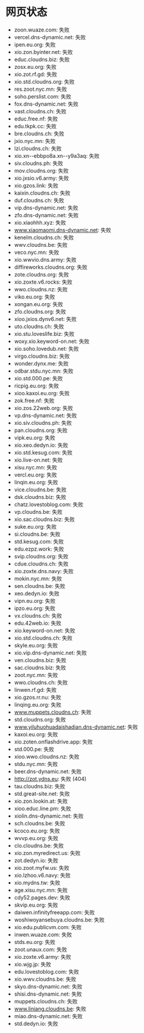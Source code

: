 # 网页状态
- zoon.wuaze.com: 失败
- vercel.dns-dynamic.net: 失败
- ipen.eu.org: 失败
- xio.zon.byinter.net: 失败
- educ.cloudns.biz: 失败
- zosx.eu.org: 失败
- xio.zot.rf.gd: 失败
- xio.std.cloudns.org: 失败
- res.zoot.nyc.mn: 失败
- soho.perslist.com: 失败
- fox.dns-dynamic.net: 失败
- vast.cloudns.ch: 失败
- educ.free.nf: 失败
- edu.tkpk.cc: 失败
- bre.cloudns.ch: 失败
- jxio.nyc.mn: 失败
- lzi.cloudns.ch: 失败
- xio.xn--ebbpo8a.xn--y9a3aq: 失败
- siv.cloudns.ph: 失败
- mov.cloudns.org: 失败
- xio.jxsio.v6.army: 失败
- xio.gzos.link: 失败
- kaixin.cloudns.ch: 失败
- duf.cloudns.ch: 失败
- vip.dns-dynamic.net: 失败
- zfo.dns-dynamic.net: 失败
- xio.xiaohhh.xyz: 失败
- www.xiaomaomi.dns-dynamic.net: 失败
- kenelm.cloudns.ch: 失败
- wwv.cloudns.be: 失败
- veco.nyc.mn: 失败
- xio.wwvio.dns.army: 失败
- diffireworks.cloudns.org: 失败
- zote.cloudns.org: 失败
- xio.zoxte.v6.rocks: 失败
- wwo.cloudns.nz: 失败
- viko.eu.org: 失败
- xongan.eu.org: 失败
- zfo.cloudns.org: 失败
- xioo.jxios.dynv6.net: 失败
- uto.cloudns.ch: 失败
- xio.stu.loveslife.biz: 失败
- woxy.xio.keyword-on.net: 失败
- xio.soho.lovedub.net: 失败
- virgo.cloudns.biz: 失败
- wonder.dynx.me: 失败
- odbar.stdu.nyc.mn: 失败
- xio.std.000.pe: 失败
- ricpig.eu.org: 失败
- xioo.kaxoi.eu.org: 失败
- zok.free.nf: 失败
- xio.zos.22web.org: 失败
- vp.dns-dynamic.net: 失败
- xio.siv.cloudns.ph: 失败
- pan.cloudns.org: 失败
- vipk.eu.org: 失败
- xio.xeo.dedyn.io: 失败
- xio.std.kesug.com: 失败
- xio.live-on.net: 失败
- xisu.nyc.mn: 失败
- vercl.eu.org: 失败
- linqin.eu.org: 失败
- vice.cloudns.be: 失败
- dsk.cloudns.biz: 失败
- chatz.lovestoblog.com: 失败
- vp.cloudns.be: 失败
- xio.sac.cloudns.biz: 失败
- suke.eu.org: 失败
- si.cloudns.be: 失败
- std.kesug.com: 失败
- edu.ezpz.work: 失败
- svip.cloudns.org: 失败
- cdue.cloudns.ch: 失败
- xio.zoxte.dns.navy: 失败
- mokin.nyc.mn: 失败
- sen.cloudns.be: 失败
- xeo.dedyn.io: 失败
- vipn.eu.org: 失败
- ipzo.eu.org: 失败
- vx.cloudns.ch: 失败
- edu.42web.io: 失败
- xio.keyword-on.net: 失败
- xio.std.cloudns.ch: 失败
- skyle.eu.org: 失败
- xio.vip.dns-dynamic.net: 失败
- ven.cloudns.biz: 失败
- sac.cloudns.biz: 失败
- zoot.nyc.mn: 失败
- wwo.cloudns.ch: 失败
- linwen.rf.gd: 失败
- xio.gzos.rr.nu: 失败
- linqing.eu.org: 失败
- www.muppets.cloudns.ch: 失败
- std.cloudns.org: 失败
- www.yiluhuohuadaishadian.dns-dynamic.net: 失败
- kaxoi.eu.org: 失败
- xio.zoten.onflashdrive.app: 失败
- std.000.pe: 失败
- xioo.wwo.cloudns.nz: 失败
- stdu.nyc.mn: 失败
- beer.dns-dynamic.net: 失败
- http://zot.ydns.eu: 失败 (404)
- tau.cloudns.biz: 失败
- std.great-site.net: 失败
- xio.zon.lookin.at: 失败
- xioo.educ.line.pm: 失败
- xiolin.dns-dynamic.net: 失败
- sch.cloudns.be: 失败
- kcoco.eu.org: 失败
- wvvp.eu.org: 失败
- clo.cloudns.be: 失败
- xio.zon.myredirect.us: 失败
- zot.dedyn.io: 失败
- xio.zoot.myfw.us: 失败
- xio.lzhoo.v6.navy: 失败
- xio.mydns.tw: 失败
- age.xisu.nyc.mn: 失败
- cdy52.pages.dev: 失败
- skvip.eu.org: 失败
- daiwen.infinityfreeapp.com: 失败
- woshiwoyansebuya.cloudns.be: 失败
- xio.edu.publicvm.com: 失败
- inwen.wuaze.com: 失败
- stds.eu.org: 失败
- zoot.unaux.com: 失败
- xio.zoxte.v6.army: 失败
- xio.wjg.jp: 失败
- edu.lovestoblog.com: 失败
- xio.wwv.cloudns.be: 失败
- skyo.dns-dynamic.net: 失败
- shisi.dns-dynamic.net: 失败
- muppets.cloudns.ch: 失败
- www.liniang.cloudns.be: 失败
- miao.dns-dynamic.net: 失败
- std.dedyn.io: 失败
